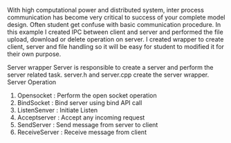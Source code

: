 With high computational power and distributed system, inter process communication has become very critical to success of your complete model design. Often student get confuse with basic communication procedure. In this example I created IPC between client and server and performed the file upload, download or delete operation on server. I created wrapper to create client, server and file handling so it will be easy for student to modified it for their own purpose.

Server wrapper
Server is responsible to create a server and perform the server related task. server.h and server.cpp create the server wrapper. 
Server Operation
  1) Opensocket : Perform the open socket operation
  2) BindSocket : Bind server using bind API call
  3) ListenSenver : Initiate Listen
  4) Acceptserver : Accept any incoming request
  5) SendServer :  Send message from server to client
  6) ReceiveServer : Receive message from client
  
  
